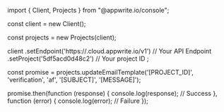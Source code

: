 import { Client, Projects } from "@appwrite.io/console";

const client = new Client();

const projects = new Projects(client);

client
    .setEndpoint('https://<REGION>.cloud.appwrite.io/v1') // Your API Endpoint
    .setProject('5df5acd0d48c2') // Your project ID
;

const promise = projects.updateEmailTemplate('[PROJECT_ID]', 'verification', 'af', '[SUBJECT]', '[MESSAGE]');

promise.then(function (response) {
    console.log(response); // Success
}, function (error) {
    console.log(error); // Failure
});